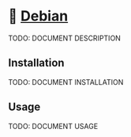 # 🐧 [Debian](https://github.com/illallangi/debian)

TODO: DOCUMENT DESCRIPTION

## Installation

TODO: DOCUMENT INSTALLATION

## Usage

TODO: DOCUMENT USAGE
